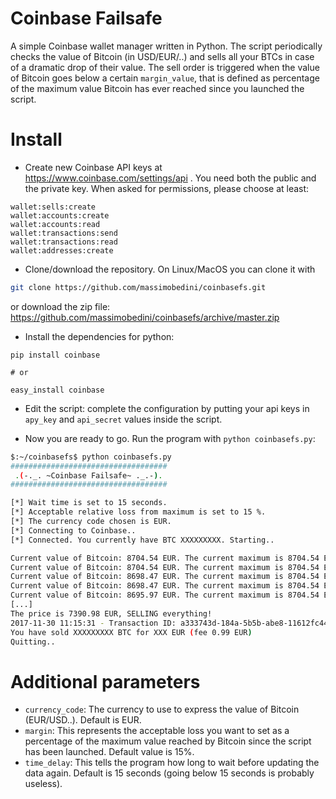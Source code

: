 # Coinbase Failsafe
A simple Coinbase wallet manager written in Python.
The script periodically checks the value of Bitcoin (in USD/EUR/..) and sells all your BTCs in case of a dramatic drop of their value. The sell order is triggered when the value of Bitcoin goes below a certain `margin_value`, that is defined as percentage of the maximum value Bitcoin has ever reached since you launched the script.

# Install
- Create new Coinbase API keys at https://www.coinbase.com/settings/api . You need both the public and the private key. When asked for permissions, please choose at least: 
```
wallet:sells:create
wallet:accounts:create
wallet:accounts:read
wallet:transactions:send
wallet:transactions:read
wallet:addresses:create
```

- Clone/download the repository. On Linux/MacOS you can clone it with
```bash
git clone https://github.com/massimobedini/coinbasefs.git
```
  or download the zip file: https://github.com/massimobedini/coinbasefs/archive/master.zip

- Install the dependencies for python:
```
pip install coinbase

# or

easy_install coinbase
```

- Edit the script: complete the configuration by putting your api keys in `apy_key` and `api_secret` values inside the script.

- Now you are ready to go. Run the program with `python coinbasefs.py`:
```bash
$:~/coinbasefs$ python coinbasefs.py
###################################
 .(-._. ~Coinbase Failsafe~ ._.-). 
###################################

[*] Wait time is set to 15 seconds.
[*] Acceptable relative loss from maximum is set to 15 %.
[*] The currency code chosen is EUR.
[*] Connecting to Coinbase..
[*] Connected. You currently have BTC XXXXXXXXX. Starting..

Current value of Bitcoin: 8704.54 EUR. The current maximum is 8704.54 EUR and the SELL value is currently set to 7398.86 EUR.
Current value of Bitcoin: 8704.54 EUR. The current maximum is 8704.54 EUR and the SELL value is currently set to 7398.86 EUR.
Current value of Bitcoin: 8698.47 EUR. The current maximum is 8704.54 EUR and the SELL value is currently set to 7398.86 EUR.
Current value of Bitcoin: 8698.47 EUR. The current maximum is 8704.54 EUR and the SELL value is currently set to 7398.86 EUR.
Current value of Bitcoin: 8695.97 EUR. The current maximum is 8704.54 EUR and the SELL value is currently set to 7398.86 EUR.
[...]
The price is 7390.98 EUR, SELLING everything!
2017-11-30 11:15:31 - Transaction ID: a333743d-184a-5b5b-abe8-11612fc44ab5.
You have sold XXXXXXXXX BTC for XXX EUR (fee 0.99 EUR)
Quitting..
```
# Additional parameters
- `currency_code`: The currency to use to express the value of Bitcoin (EUR/USD..). Default is EUR.
- `margin`: This represents the acceptable loss you want to set as a percentage of the maximum value reached by Bitcoin since the script has been launched. Default value is 15%.
- `time_delay`: This tells the program how long to wait before updating the data again. Default is 15 seconds (going below 15 seconds is probably useless).
